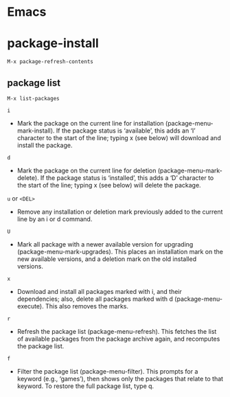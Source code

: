 # Emacs

# package-install

`M-x package-refresh-contents`

## package list

`M-x list-packages`

`i`

- Mark the package on the current line for installation (package-menu-mark-install). If the package status is ‘available’, this adds an ‘I’ character to the start of the line; typing x (see below) will download and install the package.

`d`

- Mark the package on the current line for deletion (package-menu-mark-delete). If the package status is ‘installed’, this adds a ‘D’ character to the start of the line; typing x (see below) will delete the package.

`u` or `<DEL>`

- Remove any installation or deletion mark previously added to the current line by an i or d command. 

`U`

- Mark all package with a newer available version for upgrading (package-menu-mark-upgrades). This places an installation mark on the new available versions, and a deletion mark on the old installed versions.

`x`

- Download and install all packages marked with i, and their dependencies; also, delete all packages marked with d (package-menu-execute). This also removes the marks. 

`r`

- Refresh the package list (package-menu-refresh). This fetches the list of available packages from the package archive again, and recomputes the package list.

`f`

- Filter the package list (package-menu-filter). This prompts for a keyword (e.g., ‘games’), then shows only the packages that relate to that keyword. To restore the full package list, type q.
